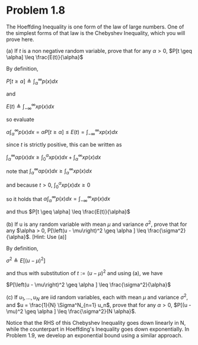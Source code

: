 
# Problem 1.8 

The Hoeffding Inequality is one form of the law of large numbers. One of the simplest forms of that law is the Chebyshev Inequality, which you will prove here.

(a) If $t$ is a non negative random variable, prove that for any $\alpha > 0$,  $P[t \geq \alpha] \leq \frac{E(t)}{\alpha}$

By definition, 

$P[t \geq \alpha] \triangleq \int_\alpha^\infty p(x) dx$

and

$E(t) \triangleq \int_{-\infty}^\infty x p(x) dx$

so evaluate

$\alpha \int_\alpha^\infty p(x) dx = \alpha P[t \geq \alpha] \leq E(t) = \int_{-\infty}^\infty x p(x) dx$

since $t$ is strictly positive, this can be written as

$\int_\alpha^\infty \alpha p(x) dx \geq \int_0^\alpha x p(x) dx + \int_\alpha^\infty x p(x) dx$

note that $\int_\alpha^\infty \alpha p(x) dx \geq \int_\alpha^\infty x p(x) dx$

and because $t > 0$, $\int_0^\alpha x p(x) dx \geq 0$

so it holds that $\alpha \int_\alpha^\infty p(x) dx = \int_{-\infty}^\infty x p(x) dx$

and thus $P[t \geq \alpha] \leq \frac{E(t)}{\alpha}$


(b) If u is any random variable with mean $\mu$ and variance $\sigma^2$, prove that for any $\alpha > 0, P[\left(u - \mu\right)^2 \geq \alpha ] \leq \frac{\sigma^2}{\alpha}$. [Hint: Use (a)]

By definition, 

$\sigma^2 \triangleq E[(u - \mu)^2]$

and thus with substitution of $t := \left(u - \mu\right)^2$ and using (a), we have

$P[\left(u - \mu\right)^2 \geq \alpha ] \leq \frac{\sigma^2}{\alpha}$


(c) If $u_1, \ldots , u_N$ are iid random variables, each with mean $\mu$ and variance $\sigma^2$, and $u = \frac{1}{N} \Sigma^N_{n=1} u_n$, prove that for any $\alpha > 0$, $P[(u - \mu)^2 \geq \alpha ] \leq \frac{\sigma^2}{N \alpha}$.

Notice that the RHS of this Chebyshev Inequality goes down linearly in N, while the counterpart in Hoeffding's Inequality goes down exponentially. In Problem 1.9, we develop an exponential bound using a similar approach.

